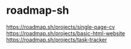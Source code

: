 # roadmap-sh
https://roadmap.sh/projects/single-page-cv
https://roadmap.sh/projects/basic-html-website
https://roadmap.sh/projects/task-tracker
